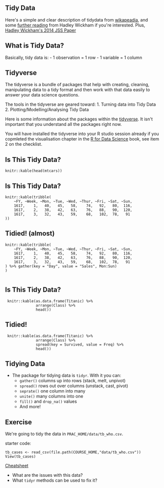 
## Tidy Data
Here's a simple and clear description of tidydata from [wikapeadia](https://en.wikipedia.org/wiki/Tidy_data), and some [further reading](http://vita.had.co.nz/papers/tidy-data.html) from Hadley Wickham if you're interested. Plus, [Hadley Wickham's 2014 JSS Paper](https://www.jstatsoft.org/article/view/v059i10)

## What is Tidy Data?
Basically, tidy data is:
    - 1 observation = 1 row
    - 1 variable = 1 column
    
## Tidyverse

The tidyverse is a bundle of packages that help with creating, cleaning, manipulating data to a tidy format and then work with that data easily to answer your data science questions. 

The tools in the tidyverse are geared toward:
    1. Turning data into Tidy Data
    2. Plotting/Modelling/Analysing Tidy Data

Here is some information about the packages within the [tidyverse](https://www.tidyverse.org/). It isn't important that you understand all the packages right now.   

You will have installed the tidyverse into your R studio session already if you copmleted the visualisation chapter in the [R for Data Science](http://r4ds.had.co.nz/) book, see item 2 on the checklist.


## Is This Tidy Data?
```{r, echo=FALSE}
knitr::kable(head(mtcars))
```

## Is This Tidy Data?
```{r, echo=FALSE}
knitr::kable(tribble(
    ~FY, ~Week, ~Mon, ~Tue, ~Wed, ~Thur, ~Fri, ~Sat, ~Sun,
    1617,    1,   40,   45,   58,    74,   92,   80,  116,
    1617,    2,   38,   42,   63,    76,   88,   90,  120,
    1617,    3,   32,   43,   59,    68,   102,  78,   91
))
```

## Tidied! (almost)
```{r, echo=FALSE}
knitr::kable(tribble(
    ~FY, ~Week, ~Mon, ~Tue, ~Wed, ~Thur, ~Fri, ~Sat, ~Sun,
    1617,    1,   40,   45,   58,    74,   92,   80,  116,
    1617,    2,   38,   42,   63,    76,   88,   90,  120,
    1617,    3,   32,   43,   59,    68,   102,  78,   91
) %>% gather(key = "Day", value = "Sales", Mon:Sun)
)
    
```

## Is This Tidy Data?
```{r, echo = FALSE}
 knitr::kable(as.data.frame(Titanic) %>% 
              arrange(Class) %>%
              head())

```

## Tidied!
```{r, echo=FALSE}
 knitr::kable(as.data.frame(Titanic) %>% 
              arrange(Class) %>%
              spread(key = Survived, value = Freq) %>%      
              head())
```

## Tidying Data
* The package for tidying data is `tidyr`. With it you can:
    - `gather()` columns up into rows (stack, melt, unpivot)
    - `spread()` rows out over columns (unstack, cast, pivot)
    - `seprate()` one column into many
    - `unite()` many columns into one
    - `fill()` and `drop_na()` values
    - And more!


## Exercise
We're going to tidy the data in `PRAC_HOME/data/tb_who.csv`.

starter code:
```{r, eval=FALSE}
tb_cases <- read_csv(file.path(COURSE_HOME,"data/tb_who.csv"))
View(tb_cases)
```
[Cheatsheet](https://www.rstudio.com/wp-content/uploads/2015/02/data-wrangling-cheatsheet.pdf)

* What are the issues with this data?
* What `tidyr` methods can be used to fix it?





